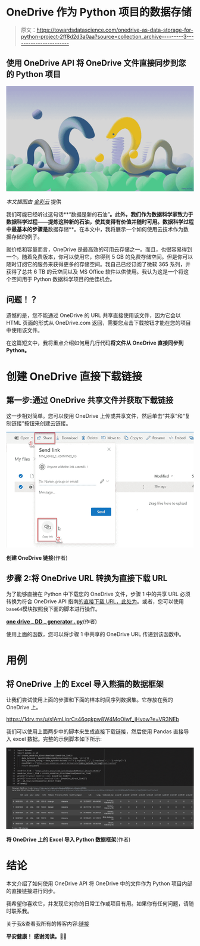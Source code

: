 # OneDrive 作为 Python 项目的数据存储

> 原文：<https://towardsdatascience.com/onedrive-as-data-storage-for-python-project-2ff8d2d3a0aa?source=collection_archive---------3----------------------->

## 使用 OneDrive API 将 OneDrive 文件直接同步到您的 Python 项目

![](img/63366c7f9f71b221443708cb96bbd829.png)

*本文插图由* [*金彩云*](https://www.chaeyun.com/) 提供

我们可能已经听过这句话**“数据是新的石油”**。此外，我们作为数据科学家致力于数据科学过程——提炼这种新的石油，使其变得有价值并随时可用。数据科学过程中最基本的步骤是**数据存储**。在本文中，我将展示一个如何使用云技术作为数据存储的例子。

就价格和容量而言，OneDrive 是最高效的可用云存储之一。而且，也很容易得到一个。随着免费版本，你可以使用它，你得到 5 GB 的免费存储空间。但是你可以随时订阅它的服务来获得更多的存储空间。我自己已经订阅了微软 365 系列，并获得了总共 6 TB 的云空间以及 MS Office 软件以供使用。我认为这是一个将这个空间用于 Python 数据科学项目的绝佳机会。

## 问题！？

遗憾的是，您不能通过 OneDrive 的 URL 共享直接使用该文件，因为它会以 HTML 页面的形式从 OneDrive.com 返回，需要您点击下载按钮才能在您的项目中使用该文件。

在这篇短文中，我将重点介绍如何用几行代码**将文件从 OneDrive 直接同步到 Python。**

# 创建 OneDrive 直接下载链接

## 第一步:通过 OneDrive 共享文件并获取下载链接

这一步相对简单。您可以使用 OneDrive 上传或共享文件，然后单击“共享”和“复制链接”按钮来创建云链接。

![](img/a4f73db4039f1d5fc5b879938f00b7ad.png)

**创建 OneDrive 链接**(作者)

## 步骤 2:将 OneDrive URL 转换为直接下载 URL

为了能够直接在 Python 中下载您的 OneDrive 文件，步骤 1 中的共享 URL 必须转换为符合 OneDrive API 指南[的直接下载 URL，此处为](https://docs.microsoft.com/en-us/graph/onedrive-concept-overview)。或者，您可以使用`base64`模块按照我下面的脚本进行操作。

[**one drive _ DD _ generator . py**](https://gist.github.com/JoeThunyathep/5293f3bbdb87840b67aa027b4ee0b4d0)(作者)

使用上面的函数，您可以将步骤 1 中共享的 OneDrive URL 传递到该函数中。

# 用例

## 将 OneDrive 上的 Excel 导入熊猫的数据框架

让我们尝试使用上面的步骤和下面的样本时间序列数据集。它存放在我的 OneDrive 上。

<https://1drv.ms/u/s!AmLiprCs46qqkpw8W4MoOiwf_jHvow?e=VR3NEb>  

我们可以使用上面两步中的脚本来生成直接下载链接，然后使用 Pandas 直接导入 excel 数据。完整的示例脚本如下所示:

![](img/a5d80678a04fafbdcd8a66ccac5a78df.png)

**将 OneDrive 上的 Excel 导入 Python 数据框架**(作者)

# 结论

本文介绍了如何使用 OneDrive API 将 OneDrive 中的文件作为 Python 项目内部的直接链接进行同步。

我希望你喜欢它，并发现它对你的日常工作或项目有用。如果你有任何问题，请随时联系我。

关于我&查看我所有的博客内容:[链接](https://joets.medium.com/about-me-table-of-content-bc775e4f9dde)

**平安健康！**
**感谢阅读。👋😄**